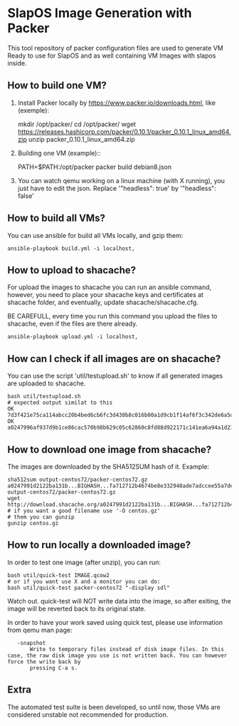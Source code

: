 SlapOS Image Generation with Packer
====================================

This tool repository of packer configuration files are used to generate 
VM Ready to use for SlapOS and as well containing VM Images with slapos
inside.

How to build one VM?
--------------------

1) Install Packer locally by https://www.packer.io/downloads.html, like (exemple):



    mkdir /opt/packer/
    cd /opt/packer/
    wget https://releases.hashicorp.com/packer/0.10.1/packer_0.10.1_linux_amd64.zip
    unzip packer_0.10.1_linux_amd64.zip

2) Building one VM (example)::
  

    PATH=$PATH:/opt/packer packer build debian8.json

3) You can watch qemu working on a linux machine (with X running), you just 
have to edit the json. Replace '"headless": true' by '"headless": false'

How to build all VMs?
---------------------

You can use ansible for build all VMs locally, and gzip them:

    ansible-playbook build.yml -i localhost,

How to upload to shacache?
--------------------------

For upload the images to shacache you can run an ansible command, however,
you need to place your shacache keys and certificates at shacache folder, and
eventually, update shacache/shacache.cfg.

BE CAREFULL, every time you run this command you upload the files to shacache,
even if the files are there already.

    ansible-playbook upload.yml -i localhost,
 
How can I check if all images are on shacache?
----------------------------------------------

You can use the script 'util/testupload.sh' to know if all generated images 
are uploaded to shacache.



    bash util/testupload.sh
    # expected output similat to this
    OK 7d3f421e75ca114abcc20b4bed6cb6fc3d430b8c016b00a1d9cb1f14af6f3c342de6a5dd3c42b52de6f49cc5800bff7879884466edba1f6fef8623bb7448832c
    OK a0247996af937d9b1ce86cac570b98b629c05c62860c8fd88d922171c141ea6a94a1d2122ba131bdcfa712712b4674be8e332940ade7adccee55a7de7bda0d18


How to download one image from shacache?
----------------------------------------

The images are downloaded by the SHA512SUM hash of it. Example:


    sha512sum output-centos72/packer-centos72.gz
    a0247991d2122ba131b...BIGHASH...fa712712b4674be8e332940ade7adccee55a7de7bda0d18 output-centos72/packer-centos72.gz
    wget http://download.shacache.org/a0247991d2122ba131b...BIGHASH...fa712712b4674be8e332940ade7adccee55a7de7bda0d18
    # if you want a good filename use '-O centos.gz'
    # them you can gunzip
    gunzip centos.gz

How to run locally a downloaded image?
--------------------------------------

In order to test one image (after unzip), you can run:


    
    bash util/quick-test IMAGE.qcow2
    # or if you want use X and a monitor you can do:
    bash util/quick-test packer-centos72 "-display sdl"
    

Watch out. quick-test will NOT write data into the image, so after exiting,
the image will be reverted back to its original state.

In order to have your work saved using quick test, please use information from
qemu man page:

       -snapshot
           Write to temporary files instead of disk image files. In this case, the raw disk image you use is not written back. You can however force the write back by
           pressing C-a s.

Extra
-----

The automated test suite is been developed, so until now, those VMs are 
considered unstable not recommended for production.

